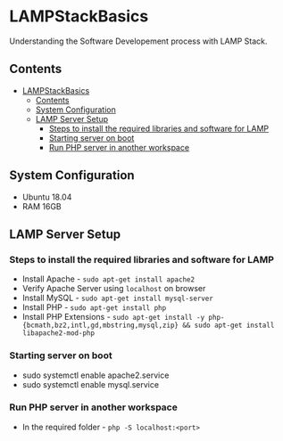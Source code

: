 # LAMPStackBasics
Understanding the Software Developement process with LAMP Stack.

## Contents

<!-- TOC -->

- [LAMPStackBasics](#lampstackbasics)
    - [Contents](#contents)
    - [System Configuration](#system-configuration)
    - [LAMP Server Setup](#lamp-server-setup)
        - [Steps to install the required libraries and software for LAMP](#steps-to-install-the-required-libraries-and-software-for-lamp)
        - [Starting server on boot](#starting-server-on-boot)
        - [Run PHP server in another workspace](#run-php-server-in-another-workspace)

<!-- /TOC -->

## System Configuration
* Ubuntu 18.04
* RAM 16GB

## LAMP Server Setup

### Steps to install the required libraries and software for LAMP

* Install Apache - `sudo apt-get install apache2`
* Verify Apache Server using `localhost` on browser
* Install MySQL - `sudo apt-get install mysql-server`
* Install PHP - `sudo apt-get install php`
* Install PHP Extensions - `sudo apt-get install -y php-{bcmath,bz2,intl,gd,mbstring,mysql,zip} && sudo apt-get install libapache2-mod-php`

### Starting server on boot

* sudo systemctl enable apache2.service
* sudo systemctl enable mysql.service

### Run PHP server in another workspace

* In the required folder - `php -S localhost:<port>`